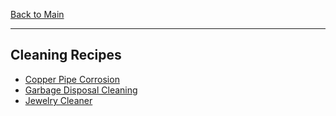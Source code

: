[Back to Main](/README.md)

---
## Cleaning Recipes

- [Copper Pipe Corrosion](/20%20Cleaning/Copper%20Pipe%20Corrosion.md)
- [Garbage Disposal Cleaning](/20%20Cleaning/Garbage%20Disposal%20Cleaning.md)
- [Jewelry Cleaner](/20%20Cleaning/Jewelry%20Cleaner.md)
